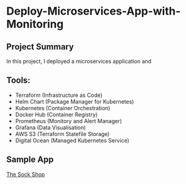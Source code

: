 # Deploy-Microservices-App-with-Monitoring

## Project Summary
In this project, I deployed a microservices application and 
## Tools: 
* Terraform (Infrastructure as Code)
* Helm Chart (Package Manager for Kubernetes)
* Kubernetes (Container Orchestration)
* Docker Hub (Container Registry)
* Prometheus (Monitory and Alert Manager)
* Grafana (Data Visualisation)
* AWS S3 (Terraform Statefile Storage)
* Digital Ocean (Managed Kubernetes Service)

## Sample App
[The Sock Shop](https://github.com/microservices-demo/microservices-demo/tree/master)

